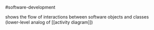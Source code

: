 
#software-development 

shows the flow of interactions between software objects and classes (lower-level analog of [[activity diagram]])
